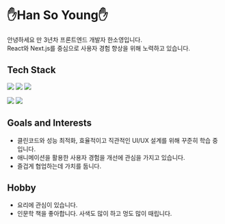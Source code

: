 # ✋Han So Young✋

안녕하세요 만 3년차 프론트엔드 개발자 한소영입니다.</br>
React와 Next.js를 중심으로 사용자 경험 향상을 위해 노력하고 있습니다.

## Tech Stack
<img src="https://img.shields.io/badge/JavaScript-F7DF1E?style=flat-square&logo=JavaScript&logoColor=white"/> <img src="https://img.shields.io/badge/React-61DAFB?style=flat-square&logo=JavaScript&logoColor=white"/> <img src="https://img.shields.io/badge/styled components-DB7093?style=flat-square&logo=styled-components&logoColor=white"/>

<img src="https://img.shields.io/badge/Node.js-339933?style=flat-square&logo=Node.js&logoColor=white"/> <img src="https://img.shields.io/badge/MongoDB-47A248?style=flat-square&logo=MongoDB&logoColor=white"/>

## Goals and Interests
- 클린코드와 성능 최적화, 효율적이고 직관적인 UI/UX 설계를 위해 꾸준히 학습 중 입니다.
- 애니메이션을 활용한 사용자 경험을 개선에 관심을 가지고 있습니다.
- 즐겁게 협업하는데 가치를 둡니다.

## Hobby
- 요리에 관심이 있습니다.
- 인문학 책을 좋아합니다. 사색도 많이 하고 멍도 많이 때립니다.
